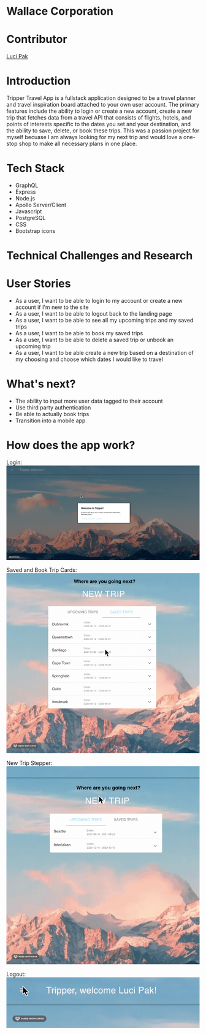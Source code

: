 # Wallace Corporation

<p align="center">
  <a href="https://github.com/lucipak/Tripper_Travel_App">
  </a>
</p>

# Contributor

[Luci Pak](https://github.com/lucipak "Luci Pak")

# Introduction

Tripper Travel App is a fullstack application designed to be a travel planner and travel inspiration board attached to your own user account. The primary features include the ability to login or create a new account, create a new trip that fetches data from a travel API that consists of flights, hotels, and points of interests specific to the dates you set and your destination, and the ability to save, delete, or book these trips. 
This was a passion project for myself becuase I am always looking for my next trip and would love a one-stop shop to make all necessary plans in one place. 

# Tech Stack
<ul>
<li>GraphQL</li>
<li>Express</li>
<li>Node.js</li>
<li>Apollo Server/Client</li>
<li>Javascript</li>
<li>PostgreSQL</li>
<li>CSS</li>
<li>Bootstrap icons</li>
</ul>

# Technical Challenges and Research

# User Stories
<ul>
<li>As a user, I want to be able to login to my account or create a new account if I'm new to the site</li>
<li>As a user, I want to be able to logout back to the landing page</li>
<li>As a user, I want to be able to see all my upcoming trips and my saved trips</li>
<li>As a user, I want to be able to book my saved trips</li>
<li>As a user, I want to be able to delete a saved trip or unbook an upcoming trip</li>
<li>As a user, I want to be able create a new trip based on a destination of my choosing and choose which dates I would like to travel</li>
</ul>

# What's next?
<ul>
<li>The ability to input more user data tagged to their account</li>
<li>Use third party authentication</li>
<li>Be able to actually book trips</li>
<li>Transition into a mobile app</li>
</ul>

# How does the app work?
Login:
<br />
<img src="./src/gifs/login.gif">

Saved and Book Trip Cards:
<br />
<img src="./src/gifs/cards.gif">

New Trip Stepper:
<br />
<img src="./src/gifs/stepper.gif">

Logout:
<br />
<img src="./src/gifs/logout.gif">

